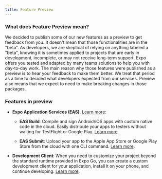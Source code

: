 ```yaml
---
title: Feature Preview
---
```


### What does Feature Preview mean?

We decided to publish some of our new features as a preview to get feedback from you. It doesn't mean that those functionalities are in the "beta". As developers, we are skeptical of relying on anything labeled a "beta", knowing it is sometimes applied to projects that are early in development, incomplete, or may not receive long-term support. Expo offers you tested and adapted by many teams solutions to help you with day-to-day work. The main reason why those features were published as a preview is to hear your feedback to make them better. We treat that period as a time to decided what developers expected from our services. Preview also means that we expect to need to make breaking changes in those packages.

### Features in preview

- **Expo Application Services (EAS)**. [Learn more](/eas):

  - **EAS Build**: Compile and sign Android/iOS apps with custom native code in the cloud. Easily distribute your apps to testers without waiting for TestFlight or Google Play. [Learn more](/build/introduction.md).

  - **EAS Submit**: Upload your app to the Apple App Store or Google Play Store from the cloud with one CLI command. [Learn more](/submit/introduction.md).

- **Development Client**: When you need to customize your project beyond the standard runtime provided in Expo Go, you can create a custom development client for your application, install it on your phone, and continue developing. [Learn more](clients/introduction).
